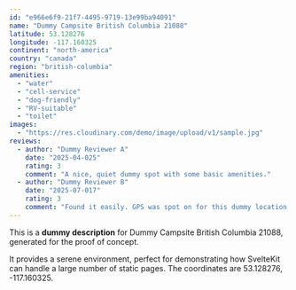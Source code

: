 ```yaml
---
id: "e966e6f9-21f7-4495-9719-13e99ba94091"
name: "Dummy Campsite British Columbia 21088"
latitude: 53.128276
longitude: -117.160325
continent: "north-america"
country: "canada"
region: "british-columbia"
amenities:
  - "water"
  - "cell-service"
  - "dog-friendly"
  - "RV-suitable"
  - "toilet"
images:
  - "https://res.cloudinary.com/demo/image/upload/v1/sample.jpg"
reviews:
  - author: "Dummy Reviewer A"
    date: "2025-04-025"
    rating: 3
    comment: "A nice, quiet dummy spot with some basic amenities."
  - author: "Dummy Reviewer B"
    date: "2025-07-017"
    rating: 3
    comment: "Found it easily. GPS was spot on for this dummy location."
---
```


This is a **dummy description** for Dummy Campsite British Columbia 21088, generated for the proof of concept.

It provides a serene environment, perfect for demonstrating how SvelteKit can handle a large number of static pages. The coordinates are 53.128276, -117.160325.

